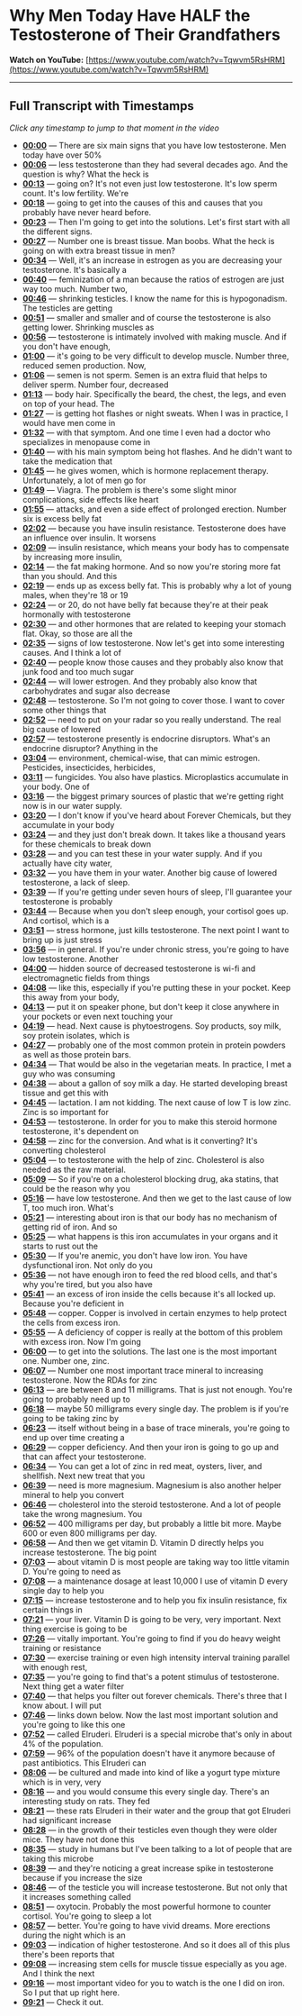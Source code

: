 # Why Men Today Have HALF the Testosterone of Their Grandfathers

**Watch on YouTube:** [https://www.youtube.com/watch?v=Tqwvm5RsHRM](https://www.youtube.com/watch?v=Tqwvm5RsHRM)

---

## Full Transcript with Timestamps

*Click any timestamp to jump to that moment in the video*

- **[00:00](https://www.youtube.com/watch?v=Tqwvm5RsHRM&t=0s)** — There are six main signs that you have low testosterone. Men today have over 50%
- **[00:06](https://www.youtube.com/watch?v=Tqwvm5RsHRM&t=6s)** — less testosterone than they had several decades ago. And the question is why? What the heck is
- **[00:13](https://www.youtube.com/watch?v=Tqwvm5RsHRM&t=13s)** — going on? It's not even just low testosterone. It's low sperm count. It's low fertility. We're
- **[00:18](https://www.youtube.com/watch?v=Tqwvm5RsHRM&t=18s)** — going to get into the causes of this and causes that you probably have never heard before.
- **[00:23](https://www.youtube.com/watch?v=Tqwvm5RsHRM&t=23s)** — Then I'm going to get into the solutions. Let's first start with all the different signs.
- **[00:27](https://www.youtube.com/watch?v=Tqwvm5RsHRM&t=27s)** — Number one is breast tissue. Man boobs. What the heck is going on with extra breast tissue in men?
- **[00:34](https://www.youtube.com/watch?v=Tqwvm5RsHRM&t=34s)** — Well, it's an increase in estrogen as you are decreasing your testosterone. It's basically a
- **[00:40](https://www.youtube.com/watch?v=Tqwvm5RsHRM&t=40s)** — feminization of a man because the ratios of estrogen are just way too much. Number two,
- **[00:46](https://www.youtube.com/watch?v=Tqwvm5RsHRM&t=46s)** — shrinking testicles. I know the name for this is hypogonadism. The testicles are getting
- **[00:51](https://www.youtube.com/watch?v=Tqwvm5RsHRM&t=51s)** — smaller and smaller and of course the testosterone is also getting lower. Shrinking muscles as
- **[00:56](https://www.youtube.com/watch?v=Tqwvm5RsHRM&t=56s)** — testosterone is intimately involved with making muscle. And if you don't have enough,
- **[01:00](https://www.youtube.com/watch?v=Tqwvm5RsHRM&t=60s)** — it's going to be very difficult to develop muscle. Number three, reduced semen production. Now,
- **[01:06](https://www.youtube.com/watch?v=Tqwvm5RsHRM&t=66s)** — semen is not sperm. Semen is an extra fluid that helps to deliver sperm. Number four, decreased
- **[01:13](https://www.youtube.com/watch?v=Tqwvm5RsHRM&t=73s)** — body hair. Specifically the beard, the chest, the legs, and even on top of your head. The
- **[01:27](https://www.youtube.com/watch?v=Tqwvm5RsHRM&t=87s)** — is getting hot flashes or night sweats. When I was in practice, I would have men come in
- **[01:32](https://www.youtube.com/watch?v=Tqwvm5RsHRM&t=92s)** — with that symptom. And one time I even had a doctor who specializes in menopause come in
- **[01:40](https://www.youtube.com/watch?v=Tqwvm5RsHRM&t=100s)** — with his main symptom being hot flashes. And he didn't want to take the medication that
- **[01:45](https://www.youtube.com/watch?v=Tqwvm5RsHRM&t=105s)** — he gives women, which is hormone replacement therapy. Unfortunately, a lot of men go for
- **[01:49](https://www.youtube.com/watch?v=Tqwvm5RsHRM&t=109s)** — Viagra. The problem is there's some slight minor complications, side effects like heart
- **[01:55](https://www.youtube.com/watch?v=Tqwvm5RsHRM&t=115s)** — attacks, and even a side effect of prolonged erection. Number six is excess belly fat
- **[02:02](https://www.youtube.com/watch?v=Tqwvm5RsHRM&t=122s)** — because you have insulin resistance. Testosterone does have an influence over insulin. It worsens
- **[02:09](https://www.youtube.com/watch?v=Tqwvm5RsHRM&t=129s)** — insulin resistance, which means your body has to compensate by increasing more insulin,
- **[02:14](https://www.youtube.com/watch?v=Tqwvm5RsHRM&t=134s)** — the fat making hormone. And so now you're storing more fat than you should. And this
- **[02:19](https://www.youtube.com/watch?v=Tqwvm5RsHRM&t=139s)** — ends up as excess belly fat. This is probably why a lot of young males, when they're 18 or 19
- **[02:24](https://www.youtube.com/watch?v=Tqwvm5RsHRM&t=144s)** — or 20, do not have belly fat because they're at their peak hormonally with testosterone
- **[02:30](https://www.youtube.com/watch?v=Tqwvm5RsHRM&t=150s)** — and other hormones that are related to keeping your stomach flat. Okay, so those are all the
- **[02:35](https://www.youtube.com/watch?v=Tqwvm5RsHRM&t=155s)** — signs of low testosterone. Now let's get into some interesting causes. And I think a lot of
- **[02:40](https://www.youtube.com/watch?v=Tqwvm5RsHRM&t=160s)** — people know those causes and they probably also know that junk food and too much sugar
- **[02:44](https://www.youtube.com/watch?v=Tqwvm5RsHRM&t=164s)** — will lower estrogen. And they probably also know that carbohydrates and sugar also decrease
- **[02:48](https://www.youtube.com/watch?v=Tqwvm5RsHRM&t=168s)** — testosterone. So I'm not going to cover those. I want to cover some other things that
- **[02:52](https://www.youtube.com/watch?v=Tqwvm5RsHRM&t=172s)** — need to put on your radar so you really understand. The real big cause of lowered
- **[02:57](https://www.youtube.com/watch?v=Tqwvm5RsHRM&t=177s)** — testosterone presently is endocrine disruptors. What's an endocrine disruptor? Anything in the
- **[03:04](https://www.youtube.com/watch?v=Tqwvm5RsHRM&t=184s)** — environment, chemical-wise, that can mimic estrogen. Pesticides, insecticides, herbicides,
- **[03:11](https://www.youtube.com/watch?v=Tqwvm5RsHRM&t=191s)** — fungicides. You also have plastics. Microplastics accumulate in your body. One of
- **[03:16](https://www.youtube.com/watch?v=Tqwvm5RsHRM&t=196s)** — the biggest primary sources of plastic that we're getting right now is in our water supply.
- **[03:20](https://www.youtube.com/watch?v=Tqwvm5RsHRM&t=200s)** — I don't know if you've heard about Forever Chemicals, but they accumulate in your body
- **[03:24](https://www.youtube.com/watch?v=Tqwvm5RsHRM&t=204s)** — and they just don't break down. It takes like a thousand years for these chemicals to break down
- **[03:28](https://www.youtube.com/watch?v=Tqwvm5RsHRM&t=208s)** — and you can test these in your water supply. And if you actually have city water,
- **[03:32](https://www.youtube.com/watch?v=Tqwvm5RsHRM&t=212s)** — you have them in your water. Another big cause of lowered testosterone, a lack of sleep.
- **[03:39](https://www.youtube.com/watch?v=Tqwvm5RsHRM&t=219s)** — If you're getting under seven hours of sleep, I'll guarantee your testosterone is probably
- **[03:44](https://www.youtube.com/watch?v=Tqwvm5RsHRM&t=224s)** — Because when you don't sleep enough, your cortisol goes up. And cortisol, which is a
- **[03:51](https://www.youtube.com/watch?v=Tqwvm5RsHRM&t=231s)** — stress hormone, just kills testosterone. The next point I want to bring up is just stress
- **[03:56](https://www.youtube.com/watch?v=Tqwvm5RsHRM&t=236s)** — in general. If you're under chronic stress, you're going to have low testosterone. Another
- **[04:00](https://www.youtube.com/watch?v=Tqwvm5RsHRM&t=240s)** — hidden source of decreased testosterone is wi-fi and electromagnetic fields from things
- **[04:08](https://www.youtube.com/watch?v=Tqwvm5RsHRM&t=248s)** — like this, especially if you're putting these in your pocket. Keep this away from your body,
- **[04:13](https://www.youtube.com/watch?v=Tqwvm5RsHRM&t=253s)** — put it on speaker phone, but don't keep it close anywhere in your pockets or even next touching your
- **[04:19](https://www.youtube.com/watch?v=Tqwvm5RsHRM&t=259s)** — head. Next cause is phytoestrogens. Soy products, soy milk, soy protein isolates, which is
- **[04:27](https://www.youtube.com/watch?v=Tqwvm5RsHRM&t=267s)** — probably one of the most common protein in protein powders as well as those protein bars.
- **[04:34](https://www.youtube.com/watch?v=Tqwvm5RsHRM&t=274s)** — That would be also in the vegetarian meats. In practice, I met a guy who was consuming
- **[04:38](https://www.youtube.com/watch?v=Tqwvm5RsHRM&t=278s)** — about a gallon of soy milk a day. He started developing breast tissue and get this with
- **[04:45](https://www.youtube.com/watch?v=Tqwvm5RsHRM&t=285s)** — lactation. I am not kidding. The next cause of low T is low zinc. Zinc is so important for
- **[04:53](https://www.youtube.com/watch?v=Tqwvm5RsHRM&t=293s)** — testosterone. In order for you to make this steroid hormone testosterone, it's dependent on
- **[04:58](https://www.youtube.com/watch?v=Tqwvm5RsHRM&t=298s)** — zinc for the conversion. And what is it converting? It's converting cholesterol
- **[05:04](https://www.youtube.com/watch?v=Tqwvm5RsHRM&t=304s)** — to testosterone with the help of zinc. Cholesterol is also needed as the raw material.
- **[05:09](https://www.youtube.com/watch?v=Tqwvm5RsHRM&t=309s)** — So if you're on a cholesterol blocking drug, aka statins, that could be the reason why you
- **[05:16](https://www.youtube.com/watch?v=Tqwvm5RsHRM&t=316s)** — have low testosterone. And then we get to the last cause of low T, too much iron. What's
- **[05:21](https://www.youtube.com/watch?v=Tqwvm5RsHRM&t=321s)** — interesting about iron is that our body has no mechanism of getting rid of iron. And so
- **[05:25](https://www.youtube.com/watch?v=Tqwvm5RsHRM&t=325s)** — what happens is this iron accumulates in your organs and it starts to rust out the
- **[05:30](https://www.youtube.com/watch?v=Tqwvm5RsHRM&t=330s)** — If you're anemic, you don't have low iron. You have dysfunctional iron. Not only do you
- **[05:36](https://www.youtube.com/watch?v=Tqwvm5RsHRM&t=336s)** — not have enough iron to feed the red blood cells, and that's why you're tired, but you also have
- **[05:41](https://www.youtube.com/watch?v=Tqwvm5RsHRM&t=341s)** — an excess of iron inside the cells because it's all locked up. Because you're deficient in
- **[05:48](https://www.youtube.com/watch?v=Tqwvm5RsHRM&t=348s)** — copper. Copper is involved in certain enzymes to help protect the cells from excess iron.
- **[05:55](https://www.youtube.com/watch?v=Tqwvm5RsHRM&t=355s)** — A deficiency of copper is really at the bottom of this problem with excess iron. Now I'm going
- **[06:00](https://www.youtube.com/watch?v=Tqwvm5RsHRM&t=360s)** — to get into the solutions. The last one is the most important one. Number one, zinc.
- **[06:07](https://www.youtube.com/watch?v=Tqwvm5RsHRM&t=367s)** — Number one most important trace mineral to increasing testosterone. Now the RDAs for zinc
- **[06:13](https://www.youtube.com/watch?v=Tqwvm5RsHRM&t=373s)** — are between 8 and 11 milligrams. That is just not enough. You're going to probably need up to
- **[06:18](https://www.youtube.com/watch?v=Tqwvm5RsHRM&t=378s)** — maybe 50 milligrams every single day. The problem is if you're going to be taking zinc by
- **[06:23](https://www.youtube.com/watch?v=Tqwvm5RsHRM&t=383s)** — itself without being in a base of trace minerals, you're going to end up over time creating a
- **[06:29](https://www.youtube.com/watch?v=Tqwvm5RsHRM&t=389s)** — copper deficiency. And then your iron is going to go up and that can affect your testosterone.
- **[06:34](https://www.youtube.com/watch?v=Tqwvm5RsHRM&t=394s)** — You can get a lot of zinc in red meat, oysters, liver, and shellfish. Next new treat that you
- **[06:39](https://www.youtube.com/watch?v=Tqwvm5RsHRM&t=399s)** — need is more magnesium. Magnesium is also another helper mineral to help you convert
- **[06:46](https://www.youtube.com/watch?v=Tqwvm5RsHRM&t=406s)** — cholesterol into the steroid testosterone. And a lot of people take the wrong magnesium. You
- **[06:52](https://www.youtube.com/watch?v=Tqwvm5RsHRM&t=412s)** — 400 milligrams per day, but probably a little bit more. Maybe 600 or even 800 milligrams per day.
- **[06:58](https://www.youtube.com/watch?v=Tqwvm5RsHRM&t=418s)** — And then we get vitamin D. Vitamin D directly helps you increase testosterone. The big point
- **[07:03](https://www.youtube.com/watch?v=Tqwvm5RsHRM&t=423s)** — about vitamin D is most people are taking way too little vitamin D. You're going to need as
- **[07:08](https://www.youtube.com/watch?v=Tqwvm5RsHRM&t=428s)** — a maintenance dosage at least 10,000 I use of vitamin D every single day to help you
- **[07:15](https://www.youtube.com/watch?v=Tqwvm5RsHRM&t=435s)** — increase testosterone and to help you fix insulin resistance, fix certain things in
- **[07:21](https://www.youtube.com/watch?v=Tqwvm5RsHRM&t=441s)** — your liver. Vitamin D is going to be very, very important. Next thing exercise is going to be
- **[07:26](https://www.youtube.com/watch?v=Tqwvm5RsHRM&t=446s)** — vitally important. You're going to find if you do heavy weight training or resistance
- **[07:30](https://www.youtube.com/watch?v=Tqwvm5RsHRM&t=450s)** — exercise training or even high intensity interval training parallel with enough rest,
- **[07:35](https://www.youtube.com/watch?v=Tqwvm5RsHRM&t=455s)** — you're going to find that's a potent stimulus of testosterone. Next thing get a water filter
- **[07:40](https://www.youtube.com/watch?v=Tqwvm5RsHRM&t=460s)** — that helps you filter out forever chemicals. There's three that I know about. I will put
- **[07:46](https://www.youtube.com/watch?v=Tqwvm5RsHRM&t=466s)** — links down below. Now the last most important solution and you're going to like this one
- **[07:52](https://www.youtube.com/watch?v=Tqwvm5RsHRM&t=472s)** — called Elruderi. Elruderi is a special microbe that's only in about 4% of the population.
- **[07:59](https://www.youtube.com/watch?v=Tqwvm5RsHRM&t=479s)** — 96% of the population doesn't have it anymore because of past antibiotics. This Elruderi can
- **[08:06](https://www.youtube.com/watch?v=Tqwvm5RsHRM&t=486s)** — be cultured and made into kind of like a yogurt type mixture which is in very, very
- **[08:16](https://www.youtube.com/watch?v=Tqwvm5RsHRM&t=496s)** — and you would consume this every single day. There's an interesting study on rats. They fed
- **[08:21](https://www.youtube.com/watch?v=Tqwvm5RsHRM&t=501s)** — these rats Elruderi in their water and the group that got Elruderi had significant increase
- **[08:28](https://www.youtube.com/watch?v=Tqwvm5RsHRM&t=508s)** — in the growth of their testicles even though they were older mice. They have not done this
- **[08:35](https://www.youtube.com/watch?v=Tqwvm5RsHRM&t=515s)** — study in humans but I've been talking to a lot of people that are taking this microbe
- **[08:39](https://www.youtube.com/watch?v=Tqwvm5RsHRM&t=519s)** — and they're noticing a great increase spike in testosterone because if you increase the size
- **[08:46](https://www.youtube.com/watch?v=Tqwvm5RsHRM&t=526s)** — of the testicle you will increase testosterone. But not only that it increases something called
- **[08:51](https://www.youtube.com/watch?v=Tqwvm5RsHRM&t=531s)** — oxytocin. Probably the most powerful hormone to counter cortisol. You're going to sleep a lot
- **[08:57](https://www.youtube.com/watch?v=Tqwvm5RsHRM&t=537s)** — better. You're going to have vivid dreams. More erections during the night which is an
- **[09:03](https://www.youtube.com/watch?v=Tqwvm5RsHRM&t=543s)** — indication of higher testosterone. And so it does all of this plus there's been reports that
- **[09:08](https://www.youtube.com/watch?v=Tqwvm5RsHRM&t=548s)** — increasing stem cells for muscle tissue especially as you age. And I think the next
- **[09:16](https://www.youtube.com/watch?v=Tqwvm5RsHRM&t=556s)** — most important video for you to watch is the one I did on iron. So I put that up right here.
- **[09:21](https://www.youtube.com/watch?v=Tqwvm5RsHRM&t=561s)** — Check it out.
